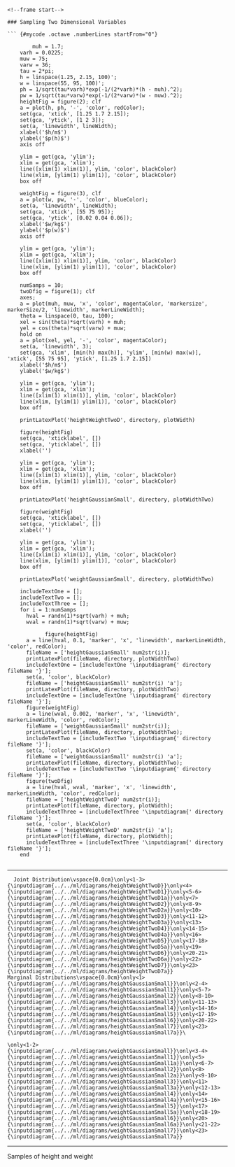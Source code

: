```

<!--frame start-->

### Sampling Two Dimensional Variables

``` {#mycode .octave .numberLines startFrom="0"}

        muh = 1.7;
    varh = 0.0225;
    muw = 75;
    varw = 36;
    tau = 2*pi;
    h = linspace(1.25, 2.15, 100)';
    w = linspace(55, 95, 100)';
    ph = 1/sqrt(tau*varh)*exp(-1/(2*varh)*(h - muh).^2);
    pw = 1/sqrt(tau*varw)*exp(-1/(2*varw)*(w - muw).^2);
    heightFig = figure(2); clf
    a = plot(h, ph, '-', 'color', redColor);
    set(gca, 'xtick', [1.25 1.7 2.15]);
    set(gca, 'ytick', [1 2 3]);
    set(a, 'linewidth', lineWidth);
    xlabel('$h/m$')
    ylabel('$p(h)$')
    axis off

    ylim = get(gca, 'ylim');
    xlim = get(gca, 'xlim');
    line([xlim(1) xlim(1)], ylim, 'color', blackColor)
    line(xlim, [ylim(1) ylim(1)], 'color', blackColor)
    box off

    weightFig = figure(3), clf
    a = plot(w, pw, '-', 'color', blueColor);
    set(a, 'linewidth', lineWidth);
    set(gca, 'xtick', [55 75 95]);
    set(gca, 'ytick', [0.02 0.04 0.06]);
    xlabel('$w/kg$')
    ylabel('$p(w)$')
    axis off
    
    ylim = get(gca, 'ylim');
    xlim = get(gca, 'xlim');
    line([xlim(1) xlim(1)], ylim, 'color', blackColor)
    line(xlim, [ylim(1) ylim(1)], 'color', blackColor)
    box off
    
    numSamps = 10;
    twoDfig = figure(1); clf
    axes;
    a = plot(muh, muw, 'x', 'color', magentaColor, 'markersize', markerSize/2, 'linewidth', markerLineWidth);
    theta = linspace(0, tau, 100);
    xel = sin(theta)*sqrt(varh) + muh;
    yel = cos(theta)*sqrt(varw) + muw;
    hold on
    a = plot(xel, yel, '-', 'color', magentaColor);
    set(a, 'linewidth', 3);
    set(gca, 'xlim', [min(h) max(h)], 'ylim', [min(w) max(w)], 'xtick', [55 75 95], 'ytick', [1.25 1.7 2.15])
    xlabel('$h/m$')
    ylabel('$w/kg$')

    ylim = get(gca, 'ylim');
    xlim = get(gca, 'xlim');
    line([xlim(1) xlim(1)], ylim, 'color', blackColor)
    line(xlim, [ylim(1) ylim(1)], 'color', blackColor)
    box off

    printLatexPlot('heightWeightTwoD', directory, plotWidth)
    
    figure(heightFig)
    set(gca, 'xticklabel', [])
    set(gca, 'yticklabel', [])
    xlabel('')

    ylim = get(gca, 'ylim');
    xlim = get(gca, 'xlim');
    line([xlim(1) xlim(1)], ylim, 'color', blackColor)
    line(xlim, [ylim(1) ylim(1)], 'color', blackColor)
    box off

    printLatexPlot('heightGaussianSmall', directory, plotWidthTwo)
    
    figure(weightFig)
    set(gca, 'xticklabel', [])
    set(gca, 'yticklabel', [])
    xlabel('')

    ylim = get(gca, 'ylim');
    xlim = get(gca, 'xlim');
    line([xlim(1) xlim(1)], ylim, 'color', blackColor)
    line(xlim, [ylim(1) ylim(1)], 'color', blackColor)
    box off

    printLatexPlot('weightGaussianSmall', directory, plotWidthTwo)

    includeTextOne = [];
    includeTextTwo = [];
    includeTextThree = [];
    for i = 1:numSamps
      hval = randn(1)*sqrt(varh) + muh;
      wval = randn(1)*sqrt(varw) + muw;

            figure(heightFig)
      a = line(hval, 0.1, 'marker', 'x', 'linewidth', markerLineWidth, 'color', redColor);
      fileName = ['heightGaussianSmall' num2str(i)];
      printLatexPlot(fileName, directory, plotWidthTwo)
      includeTextOne = [includeTextOne '\inputdiagram{' directory fileName '}'];
      set(a, 'color', blackColor)
      fileName = ['heightGaussianSmall' num2str(i) 'a'];
      printLatexPlot(fileName, directory, plotWidthTwo)
      includeTextOne = [includeTextOne '\inputdiagram{' directory fileName '}'];
      figure(weightFig)
      a = line(wval, 0.002, 'marker', 'x', 'linewidth', markerLineWidth, 'color', redColor);
      fileName = ['weightGaussianSmall' num2str(i)];
      printLatexPlot(fileName, directory, plotWidthTwo);
      includeTextTwo = [includeTextTwo '\inputdiagram{' directory fileName '}'];
      set(a, 'color', blackColor)
      fileName = ['weightGaussianSmall' num2str(i) 'a'];
      printLatexPlot(fileName, directory, plotWidthTwo);
      includeTextTwo = [includeTextTwo '\inputdiagram{' directory fileName '}'];
      figure(twoDfig)
      a = line(hval, wval, 'marker', 'x', 'linewidth', markerLineWidth, 'color', redColor);
      fileName = ['heightWeightTwoD' num2str(i)];
      printLatexPlot(fileName, directory, plotWidth);
      includeTextThree = [includeTextThree '\inputdiagram{' directory fileName '}'];
      set(a, 'color', blackColor)
      fileName = ['heightWeightTwoD' num2str(i) 'a'];
      printLatexPlot(fileName, directory, plotWidth);
      includeTextThree = [includeTextThree '\inputdiagram{' directory fileName '}'];
    end
      
```

  -- ----------------------------------------------------------------------------------------------------------------------------------------------------------------------------------------------------------------------------------------------------------------------------------------------------------------------------------------------------------------------------------------------------------------------------------------------------------------------------------------------------------------------------------------------------------------------------------------------------------------------------------------------------------------------------------------------------------------------------------------------------------------------------------------------------------------------------------------------------------------------------------------------------------------------------------------------------------------------------------------------------------------------------------------------------------------------------------------------------------------- --------------------------------------------------------------------------------------------------------------------------------------------------------------------------------------------------------------------------------------------------------------------------------------------------------------------------------------------------------------------------------------------------------------------------------------------------------------------------------------------------------------------------------------------------------------------------------------------------------------------------------------------------------------------------------------------------------------------------------------------------------------------------------------------------------------------------------------------------------------------------------------------------------------------------------------------------------------------------------------------------------------------------------------------------------------------------------------------------------------------------------
      Joint Distribution\vspace{0.0cm}\only<1-3>{\inputdiagram{../../ml/diagrams/heightWeightTwoD}}\only<4>{\inputdiagram{../../ml/diagrams/heightWeightTwoD1}}\only<5-6>{\inputdiagram{../../ml/diagrams/heightWeightTwoD1a}}\only<7>{\inputdiagram{../../ml/diagrams/heightWeightTwoD2}}\only<8-9>{\inputdiagram{../../ml/diagrams/heightWeightTwoD2a}}\only<10>{\inputdiagram{../../ml/diagrams/heightWeightTwoD3}}\only<11-12>{\inputdiagram{../../ml/diagrams/heightWeightTwoD3a}}\only<13>{\inputdiagram{../../ml/diagrams/heightWeightTwoD4}}\only<14-15>{\inputdiagram{../../ml/diagrams/heightWeightTwoD4a}}\only<16>{\inputdiagram{../../ml/diagrams/heightWeightTwoD5}}\only<17-18>{\inputdiagram{../../ml/diagrams/heightWeightTwoD5a}}\only<19>{\inputdiagram{../../ml/diagrams/heightWeightTwoD6}}\only<20-21>{\inputdiagram{../../ml/diagrams/heightWeightTwoD6a}}\only<22>{\inputdiagram{../../ml/diagrams/heightWeightTwoD7}}\only<23>{\inputdiagram{../../ml/diagrams/heightWeightTwoD7a}}                                                                                                                                                                                                        Marginal Distributions\vspace{0.0cm}\only<1>{\inputdiagram{../../ml/diagrams/heightGaussianSmall}}\only<2-4>{\inputdiagram{../../ml/diagrams/heightGaussianSmall1}}\only<5-7>{\inputdiagram{../../ml/diagrams/heightGaussianSmall2}}\only<8-10>{\inputdiagram{../../ml/diagrams/heightGaussianSmall3}}\only<11-13>{\inputdiagram{../../ml/diagrams/heightGaussianSmall4}}\only<14-16>{\inputdiagram{../../ml/diagrams/heightGaussianSmall5}}\only<17-19>{\inputdiagram{../../ml/diagrams/heightGaussianSmall6}}\only<20-22>{\inputdiagram{../../ml/diagrams/heightGaussianSmall7}}\only<23>{\inputdiagram{../../ml/diagrams/heightGaussianSmall7a}}\
                                                                                                                                                                                                                                                                                                                                                                                                                                                                                                                                                                                                                                                                                                                                                                                                                                                                                                                                                                                                                                                                                                                        \only<1-2>{\inputdiagram{../../ml/diagrams/weightGaussianSmall}}\only<3-4>{\inputdiagram{../../ml/diagrams/weightGaussianSmall1}}\only<5>{\inputdiagram{../../ml/diagrams/weightGaussianSmall1a}}\only<6-7>{\inputdiagram{../../ml/diagrams/weightGaussianSmall2}}\only<8>{\inputdiagram{../../ml/diagrams/weightGaussianSmall2a}}\only<9-10>{\inputdiagram{../../ml/diagrams/weightGaussianSmall3}}\only<11>{\inputdiagram{../../ml/diagrams/weightGaussianSmall3a}}\only<12-13>{\inputdiagram{../../ml/diagrams/weightGaussianSmall4}}\only<14>{\inputdiagram{../../ml/diagrams/weightGaussianSmall4a}}\only<15-16>{\inputdiagram{../../ml/diagrams/weightGaussianSmall5}}\only<17>{\inputdiagram{../../ml/diagrams/weightGaussianSmall5a}}\only<18-19>{\inputdiagram{../../ml/diagrams/weightGaussianSmall6}}\only<20>{\inputdiagram{../../ml/diagrams/weightGaussianSmall6a}}\only<21-22>{\inputdiagram{../../ml/diagrams/weightGaussianSmall7}}\only<23>{\inputdiagram{../../ml/diagrams/weightGaussianSmall7a}}
  -- ----------------------------------------------------------------------------------------------------------------------------------------------------------------------------------------------------------------------------------------------------------------------------------------------------------------------------------------------------------------------------------------------------------------------------------------------------------------------------------------------------------------------------------------------------------------------------------------------------------------------------------------------------------------------------------------------------------------------------------------------------------------------------------------------------------------------------------------------------------------------------------------------------------------------------------------------------------------------------------------------------------------------------------------------------------------------------------------------------------------- --------------------------------------------------------------------------------------------------------------------------------------------------------------------------------------------------------------------------------------------------------------------------------------------------------------------------------------------------------------------------------------------------------------------------------------------------------------------------------------------------------------------------------------------------------------------------------------------------------------------------------------------------------------------------------------------------------------------------------------------------------------------------------------------------------------------------------------------------------------------------------------------------------------------------------------------------------------------------------------------------------------------------------------------------------------------------------------------------------------------------------

Samples of height and weight

<!--frame end-->

